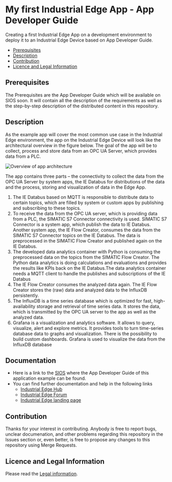 # My first Industrial Edge App - App Developer Guide

Creating a first Industrial Edge App on a development environment to deploy it to an Industrial Edge Device based on App Developer Guide.

- [Prerequisites](#prerequisites)
- [Description](#description)
- [Contribution](#contribution)
- [Licence and Legal Information](#licence-and-legal-information)

## Prerequisites

The Prerequisites are the App Developer Guide which will be available on SIOS soon. It will contain all the description of the requirements as well as the step-by-step description of the distributed content in this repository.

## Description

As the example app will cover the most common use case in the Industrial Edge environment, the app on the Industrial Edge Device will look like the architectural overview in the figure below. The goal of the app will be to collect, process and store data from an OPC UA Server, which provides data from a PLC.

![Overview of app architecture](./docs/Picture_5_3_Architecture_IED.png)

The app contains three parts – the connectivity to collect the data from the OPC UA Server by system apps, the IE Databus for distributions of the data and the process, storing and visualization of data in the Edge App.

1. The IE Databus based on MQTT is responsible to distribute data to certain topics, which are filled by system or custom apps by publishing and subscribing to these topics.
2. To receive the data from the OPC UA server, which is providing data from a PLC, the SIMATIC S7 Connector connectivity is used. SIMATIC S7 Connector is a system app, which publish the data to IE Databus. Another system app, the IE Flow Creator, consumes the data from the SIMATIC S7 Connector topics on the IE Databus. The data is preprocessed in the SIMATIC Flow Creator and published again on the IE Databus.
3. The developed data analytics container with Python is consuming the preprocessed data on the topics from the SIMATIC Flow Creator. The Python data analytics is doing calculations and evaluations and provides the results like KPIs back on the IE Databus.The data analytics container needs a MQTT client to handle the publishes and subscriptions of the IE Databus
4. The IE Flow Creator consumes the analyzed data again. The IE Flow Creator stores the (raw) data and analyzed data to the InfluxDB persistently.
5. The InfluxDB is a time series database which is optimized for fast, high-availability storage and retrieval of time series data. It stores the data, which is transmitted by the OPC UA server to the app as well as the analyzed data.
6. Grafana is a visualization and analytics software. It allows to query, visualize, alert and explore metrics. It provides tools to turn time-series database data to graphs and visualization. There is the possibility to build custom dashboards. Grafana is used to visualize the data from the InfluxDB database

## Documentation

- Here is a link to the [SIOS](https://support.industry.siemens.com/cs/ww/en/view/109795865) where the App Developer Guide of this application example can be found.
- You can find further documentation and help in the following links
  - [Industrial Edge Hub](https://iehub.eu1.edge.siemens.cloud/#/documentation)
  - [Industrial Edge Forum](https://www.siemens.com/industrial-edge-forum)
  - [Industrial Edge landing page](http://siemens.com/industrial-edge)
  
## Contribution

Thanks for your interest in contributing. Anybody is free to report bugs, unclear documenation, and other problems regarding this repository in the Issues section or, even better, is free to propose any changes to this repository using Merge Requests.

## Licence and Legal Information

Please read the [Legal information](LICENSE.md).
